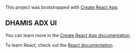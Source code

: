 This project was bootstrapped with [Create React App](https://github.com/facebook/create-react-app).

## DHAMIS ADX UI

You can learn more in the [Create React App documentation](https://facebook.github.io/create-react-app/docs/getting-started).

To learn React, check out the [React documentation](https://reactjs.org/).
